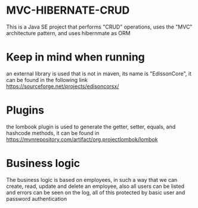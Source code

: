 # MVC-HIBERNATE-CRUD
This is a Java SE project that performs "CRUD" operations, uses the "MVC" architecture pattern, and uses hibernmate as ORM

# Keep in mind when running
an external library is used that is not in maven, its name is "EdissonCore", it can be found in the following link https://sourceforge.net/projects/edisoncorsx/

# Plugins
the lombook plugin is used to generate the getter, setter, equals, and hashcode methods, it can be found in https://mvnrepository.com/artifact/org.projectlombok/lombok

# Business logic
The business logic is based on employees, in such a way that we can create, read, update and delete an employee, also all users can be listed and errors can be seen on the log, all of this protected by basic user and password authentication
